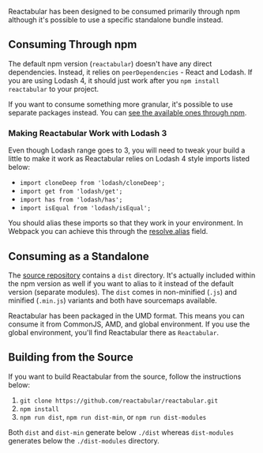 Reactabular has been designed to be consumed primarily through npm although it's possible to use a specific standalone bundle instead.

## Consuming Through npm

The default npm version (`reactabular`) doesn't have any direct dependencies. Instead, it relies on `peerDependencies` - React and Lodash. If you are using Lodash 4, it should just work after you `npm install reactabular` to your project.

If you want to consume something more granular, it's possible to use separate packages instead. You can [see the available ones through npm](https://www.npmjs.com/browse/keyword/reactabular).

### Making Reactabular Work with Lodash 3

Even though Lodash range goes to 3, you will need to tweak your build a little to make it work as Reactabular relies on Lodash 4 style imports listed below:

* `import cloneDeep from 'lodash/cloneDeep';`
* `import get from 'lodash/get';`
* `import has from 'lodash/has';`
* `import isEqual from 'lodash/isEqual';`

You should alias these imports so that they work in your environment. In Webpack you can achieve this through the [resolve.alias](https://webpack.github.io/docs/configuration.html#resolve-alias) field.

## Consuming as a Standalone

The [source repository](https://github.com/reactabular/reactabular) contains a `dist` directory. It's actually included within the npm version as well if you want to alias to it instead of the default version (separate modules). The `dist` comes in non-minified (`.js`) and minified (`.min.js`) variants and both have sourcemaps available.

Reactabular has been packaged in the UMD format. This means you can consume it from CommonJS, AMD, and global environment. If you use the global environment, you'll find Reactabular there as `Reactabular`.

## Building from the Source

If you want to build Reactabular from the source, follow the instructions below:

1. `git clone https://github.com/reactabular/reactabular.git`
2. `npm install`
3. `npm run dist`, `npm run dist-min`, or `npm run dist-modules`

Both `dist` and `dist-min` generate below `./dist` whereas `dist-modules` generates below the `./dist-modules` directory.

